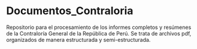 # Documentos_Contraloria

Repositorio para el procesamiento de los informes completos y resúmenes de la Contraloría General de la República de Perú. Se trata de archivos pdf, organizados de manera estructurada y semi-estructurada.
